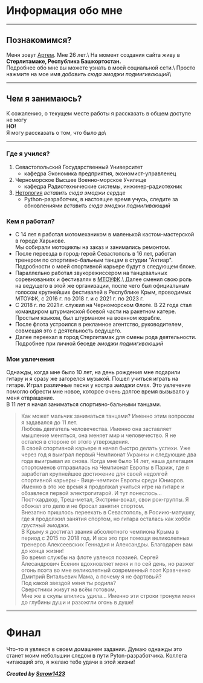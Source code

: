 # Информация обо мне

****

## Познакомимся?

Меня зовут [Артем](https://vk.com/gibsonexplorer1000). Мне 26 лет.\ 
На момент создания сайта живу в **Стерлитамаке, Республика Башкортостан.**\
Подробнее обо мне вы можете узнать в моей социальной сети.\ 
Просто нажмите на мое имя _добавить сюда эмоджи подмигивающий_\

****

## Чем я занимаюсь?

К сожалению, о текущем месте работы я рассказать в общем доступе не могу\
**НО!**\
Я могу рассказать о том, что было до\

****

### Где я учился?

1. Севастопольский Государственный Университет
    - кафедра Экономика предприятия, экономист-управленец
2. Черноморское Высшее Военно-морское Училище
    - кафедра Радиотехнические системы, инжинер-радиотехник
3. [Нетология](https://netology.ru/) _вставить сюда эмоджи сердце_
    - Python-разработчик, в настоящее время учусь, следите за обновлениями _вставить сюда эмоджи подмигивающий_

### Кем я работал?

- С 14 лет я работал мотомехаником в маленькой кастом-мастерской в городе Харькове.\
Мы собирали мотоциклы на заказ и занимались ремонтом.
- После переезда в город-герой Севастополь в 16 лет, работал тренером по спортивно-бальным танцам в студии "Ахтиар".\
Подробности о моей спортивной карьере будут в следующем блоке.
- Параллельно работал звукорежиссером на танцевальных соревнованиях и фестивалях в [МТОУФК](https://vk.com/interfestunion).\ 
Далее сменил свою роль на ведущего в этой же организации, после чего был официальным голосом крупнейших фестивалей в Республике Крым, проводимых МТОУФК, с 2016 г. по 2018 г. и с 2021 г. по 2023 г.
- С 2018 г. по 2021 г. служил на Черноморском Флоте. В 22 года стал командиром штурманской боевой части на ракетном катере.\
Простым языком, был штурманом на военном корабле.
- После флота устроился в рекламное агентство, руководителем, совмещая это с деятельность ведущего.
- Далее переехал в город Стерлитамак для смены рода деятельности.\
Подробнее при личной беседе _эмоджи подмигивающий_

### Мои увлечения

Однажды, когда мне было 10 лет, на день рождения мне подарили гитару и я сразу же загорелся музыкой. Пошел учиться играть на гитаре. Играл различные песни у костра _эмоджи смех_. Это увлечение помогло обрести мне новое, которое очень долгое время вызывало у меня отвращение.\
В 11 лет я начал заниматься спортивно-бальными танцами.
> Как может мальчик заниматься танцами?
Именно этим вопросом я задавался до 11 лет.\
Любовь двигатель человечества. Именно она заставляет мышление меняться, она меняет мир и человечество. Я не остался в стороне от этого утверждения.\
В своей спортивной карьере я начал быстро делать успехи. Уже через год я выиграл первый Чемпионат Украины и следующие два года выигрывал их снова. Когда мне было 14 лет, наша делегация спортсменов отправилась на Чемпионат Европы в Париж, где я заработал крупнейшее достижение для своей недолгой спортивной карьеры - Вице-чемпион Европы среди Юниоров.\
Именно в это же время я продолжал учиться игре на гитаре и обзавлеся первой электрогитарой. И тут понеслось...\
Пост-хардкор, Треш-метал, Экстрим-вокал, свои рок-группы. Я обожал это дело и не бросал занятия спортом.\
Внезапно пришлось переехать в Севастополь, в Росиию-матушку, где я продолжил занятия спортом, но гитара осталась как хобби _грустный эмоджи_.\
В Крыму я достигал звания абсолютного чемпиона Крыма в период с 2015 по 2018 год. И все это при помощи великолепных тренеров Алексеевских Геннадия и Александры. Благодарен вам до конца жизни!\
Во время службы на флоте увлекся поэзией. Сергей Алесандрович Есенин вдохновляет меня и по сей день, но разжег огонь поэта во мне великолепный современный поэт Кравченко Дмитрий Витальевич
> Мама, а почему я не фартовый?\
> Под какой звездой меня ты родила?\
> Сверстники живут на всём готовом,\
> Мне же в скулы впились удила...
Именно эти строки тронули меня до глубины души и разожгли огонь в душе!

****

# Финал

Что-то я увлекся в своем домашнем задании. Думаю однажды это станет моим небольшии следом в пути Pyton-разработчика. Коллега читающий это, я желаю тебе удачи в этой жизни!



***Created by [Sarow1423](https://github.com/Sarow1423)***




  


